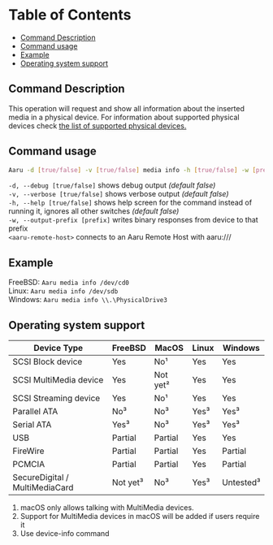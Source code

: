 # Table of Contents

- [Command Description](#command-description)
- [Command usage](#command-usage)
- [Example](#example)
- [Operating system support](#operating-system-support)


## Command Description

This operation will request and show all information about the inserted media in a physical device. For information about supported physical devices check [the list of supported physical devices.](https://github.com/Senn1/Aaru.Documentation/blob/master/5.0/Supported-devices.md)

## Command usage

```bash
Aaru -d [true/false] -v [true/false] media info -h [true/false] -w [prefix] <device-path/aaru-remote-host>
```

`-d, --debug [true/false]` shows debug output *(default false)*                            
`-v, --verbose [true/false]` shows verbose output *(default false)*                           
`-h, --help [true/false]` shows help screen for the command instead of running it, ignores all other switches *(default false)*           
`-w, --output-prefix [prefix]` writes binary responses from device to that prefix       
`<aaru-remote-host>` connects to an Aaru Remote Host with aaru:///       


## Example

FreeBSD: `Aaru media info /dev/cd0`   
Linux: `Aaru media info /dev/sdb`    
Windows: `Aaru media info \\.\PhysicalDrive3`       

## Operating system support

| Device Type  | FreeBSD  | MacOS  | Linux  | Windows  |
|--------------|----------|--------|--------|----------|
| SCSI Block device  | Yes  | No¹  | Yes  | Yes  |
| SCSI MultiMedia device  | Yes  | Not yet² | Yes  | Yes  |
| SCSI Streaming device  | Yes  | No¹  | Yes  | Yes  |
| Parallel ATA  | No³ | No³  | Yes³  | Yes³  |
| Serial ATA  | Yes³  | No³  | Yes³  | Yes³  |
| USB  | Partial | Partial | Yes  | Yes  |
| FireWire  | Partial | Partial | Yes  | Partial |
| PCMCIA  | Partial | Partial | Yes  | Partial |
| SecureDigital / MultiMediaCard  | Not yet³ | No³  | Yes³  | Untested³ |

1. macOS only allows talking with MultiMedia devices.
2. Support for MultiMedia devices in macOS will be added if users require it
3. Use device-info command